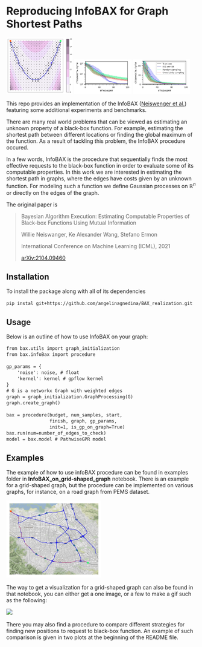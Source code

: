 # Reproducing InfoBAX for Graph Shortest Paths
<p float="left">
    <img src="images/image_Bax_120.png" width="35%"/>
    <img src="images/comparison_with_other_strategies_log_scale.jpg" width="30%" />
    <img src="images/comparison_with_other_strategies.jpg" width="30%" />     
</p>

This repo provides an implementation of the InfoBAX ([Neiswenger et al.](https://arxiv.org/abs/2104.09460)) featuring some additional experiments and benchmarks.

There are many real world problems that can be viewed as estimating an unknown property of a black-box function. For example, estimating the shortest path between different locations or finding the global maximum of the function. As a result of tackling this problem, the InfoBAX procedure occured.

In a few words, InfoBAX is the procedure that sequentially finds the most effective requests to the black-box function in order to evaluate some of its computable properties. In this work we are interested in estimating the shortest path in graphs, where the edges have costs given by an unknown function. For modeling such a function we define Gaussian processes on $\mathbb{R}^n$ or directly on the edges of the graph.

The original paper is

>Bayesian Algorithm Execution: Estimating Computable Properties of Black-box Functions Using Mutual Information
>
>Willie Neiswanger, Ke Alexander Wang, Stefano Ermon
>
>International Conference on Machine Learning (ICML), 2021
>
>[arXiv:2104.09460](https://arxiv.org/abs/2104.09460)

## Installation
To install the package along with all of its dependencies

`pip instal git+https://github.com/angelinagnedina/BAX_realization.git`

## Usage
Below is an outline of how to use InfoBAX on your graph:

```
from bax.utils import graph_initialization
from bax.infoBax import procedure

gp_params = {
    'noise': noise, # float
    'kernel': kernel # gpflow kernel
}
# G is a networkx Graph with weighted edges
graph = graph_initialization.GraphProcessing(G) 
graph.create_graph()

bax = procedure(budget, num_samples, start, 
                finish, graph, gp_params, 
                init=1, is_gp_on_graph=True)
bax.run(num=number_of_edges_to_check)
model = bax.model # PathwiseGPR model
```

## Examples
The example of how to use infoBAX procedure can be found in examples folder in **InfoBAX_on_grid-shaped_graph** notebook. There is an example for a grid-shaped graph, but the procedure can be implemented on various graphs, for instance, on a road graph from PEMS dataset. 

<img src="images/Estimated_shortest_path.jpg" width ="50%">

The way to get a visualization for a grid-shaped graph can also be found in that notebook, you can either get a one image, or a few to make a gif such as the following:

<img src="images/visualization_of_infoBAX.gif"/>

There you may also find a procedure to compare different strategies for finding new positions to request to black-box function. An example of such comparison is given in two plots at the beginning of the README file.
